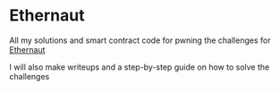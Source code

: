 # Ethernaut

All my solutions and smart contract code for pwning the challenges for [Ethernaut](https://ethernaut.openzeppelin.com/)

I will also make writeups and a step-by-step guide on how to solve the challenges
